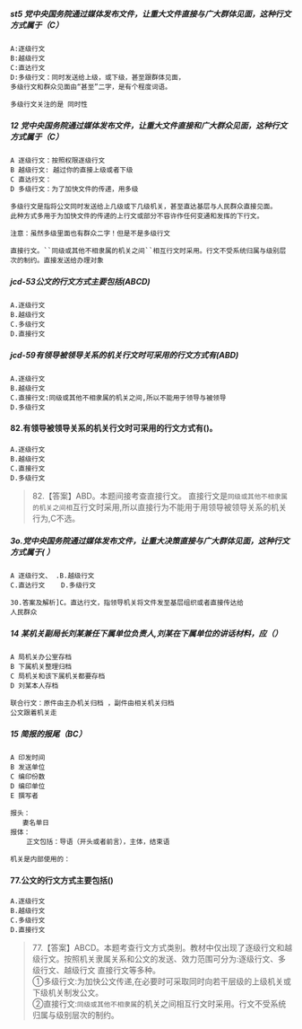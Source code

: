 ##### st5 党中央国务院通过媒体发布文件，让重大文件直接与广大群体见面，这种行文方式属于（C）
    A:逐级行文
    B:越级行文
    C:直达行文
    D:多级行文：同时发送给上级，或下级，甚至跟群体见面，
    多级行文和群众见面由“甚至”二字，是有个程度词语。
    
    多级行文关注的是 同时性

##### 12 党中央国务院通过媒体发布文件，让重大文件直接和广大群众见面，这种行文方式属于（C）
    A 逐级行文：按照权限逐级行文
    B 越级行文: 越过你的直接上级或者下级
    C 直达行文：
    D 多级行文：为了加快文件的传递，用多级
    
    多级行文是指将公文同时发送给上几级或下几级机关，甚至直达基层与人民群众直接见面。
    此种方式多用于为加快文件的传递的上行文或部分不容许作任何变通和发挥的下行文。
    
    注意：虽然多级里面也有群众二字！但是不是多级行文
    
    直接行文。``同级或其他不相隶属的机关之间``相互行文时采用。行文不受系统归属与级别层次的制约。直接发送给办理对象

##### jcd-53公文的行文方式主要包括(ABCD)
    A.逐级行文
    B.越级行文
    C.多级行文
    D.直接行文

##### jcd-59有领导被领导关系的机关行文时可采用的行文方式有(ABD)
    A.逐级行文
    B.越级行文
    C.直接行文:同级或其他不相隶属的机关之间,所以不能用于领导与被领导
    D.多级行文
    
#### 82.有领导被领导关系的机关行文时可采用的行文方式有()。
    A.逐级行文
    B.越级行文
    C.直接行文
    D.多级行文
    
>   82.【答案】ABD。本题间接考查直接行文。
直接行文是`同级或其他不相隶属的机关之间相`互行文时采用,所以直接行为不能用于用领导被领导关系的机关行为,C不选。

##### 3o.党中央国务院通过媒体发布文件，让重大决策直接与广大群体见面，这种行文方式属于( ）
    A 逐级行文、 .B.越级行文
    C.直达行文    D.多级行文
    
    30.答案及解析]C。直达行文，指领导机关将文件发至基层组织或者直接传达给
    人民群众




##### 14 某机关副局长刘某兼任下属单位负责人,刘某在下属单位的讲话材料，应（）
    A 局机关办公室存档
    B 下属机关整理归档
    C 局机关和该下属机关都要存档
    D 刘某本人存档
    
    联合行文：原件由主办机关归档 ，副件由相关机关归档
    公文跟着机关走

##### 15 简报的报尾（BC）
    A 印发时间
    B 发送单位
    C 编印份数
    D 编印单位
    E 撰写者
    
    报头：
       妻名单日
    报体：  
        正文包括：导语（开头或者前言），主体，结束语

    机关是内部使用的：        
                 
#### 77.公文的行文方式主要包括()
    A.逐级行文
    B.越级行文
    C.多级行文
    D.直接行文

>   77.【答案】ABCD。本题考查行文方式类别。教材中仅出现了逐级行文和越
级行文。按照机关隶属关系和公文的发送、效力范围可分为:逐级行文、多级行文、越级行文
直接行文等多种。<br>
①多级行文:为加快公文传递,在必要时可采取同时向若干层级的上级机关或下级机关制发公文。<br>
②直接行文:`同级或其他不相隶属`的机关之间相互行文时采用。行文不受系统归属与级别层次的制约。<br>    









    